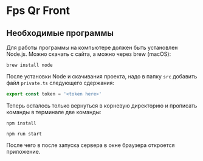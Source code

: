# Fps Qr Front

## Необходимые программы

Для работы программы на компьютере должен быть установлен Node.js. 
Можно скачать с сайта, а можно через brew (macOS):

```shell
brew install node
```

После установки Node и скачивания проекта,
надо в папку `src` добавить файл `private.ts`
следующего сдержания:

```typescript
export const token = '<token here>'
```

Теперь осталось только вернуться в корневую директорию 
и прописать команды в терминале две команды:

```shell
npm install
```

```shell
npm run start
```

После чего в после запуска сервера в окне браузера откроется приложение.


